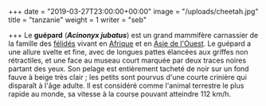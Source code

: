 +++
date = "2019-03-27T23:00:00+00:00"
image = "/uploads/cheetah.jpg"
title = "tanzanie"
weight = 1
writer = "seb"

+++
Le **guépard** (**_Acinonyx jubatus_**) est un grand mammifère carnassier de la famille des [félidés](https://fr.wikipedia.org/wiki/Felidae "Felidae") vivant en [Afrique](https://fr.wikipedia.org/wiki/Afrique "Afrique") et en [Asie de l'Ouest](https://fr.wikipedia.org/wiki/Asie_de_l%27Ouest "Asie de l'Ouest"). Le guépard a une allure svelte et fine, avec de longues pattes élancées aux griffes non rétractiles, et une face au museau court marquée par deux traces noires partant des yeux. Son pelage est entièrement tacheté de noir sur un fond fauve à beige très clair ; les petits sont pourvus d'une courte crinière qui disparaît à l'âge adulte. Il est considéré comme l'animal terrestre le plus rapide au monde, sa vitesse à la course pouvant atteindre 112 km/h.